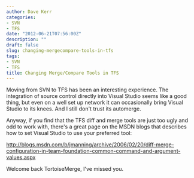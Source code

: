 ```yaml
---
author: Dave Kerr
categories:
- SVN
- TFS
date: "2012-06-21T07:56:00Z"
description: ""
draft: false
slug: changing-mergecompare-tools-in-tfs
tags:
- SVN
- TFS
title: Changing Merge/Compare Tools in TFS
---
```



<p>Moving from SVN to TFS has been an interesting experience. The integration of source control directly into Visual Studio seems like a good thing, but even on a well set up network it can occasionally bring Visual Studio to its knees. And I still don't trust its automerge.</p>
<p>Anyway, if you find that the TFS diff and merge tools are just too ugly and odd to work with, there's a great page on the MSDN blogs that describes how to set Visual Studio to use your preferred tool:</p>
<p><a href="http://blogs.msdn.com/b/jmanning/archive/2006/02/20/diff-merge-configuration-in-team-foundation-common-command-and-argument-values.aspx">http://blogs.msdn.com/b/jmanning/archive/2006/02/20/diff-merge-configuration-in-team-foundation-common-command-and-argument-values.aspx</a></p>
<p>Welcome back TortoiseMerge, I've missed you.</p>

